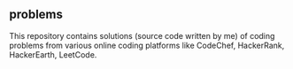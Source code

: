 ## problems

This repository contains solutions (source code written by me) of coding problems from various online coding platforms like CodeChef, HackerRank, HackerEarth, LeetCode.

